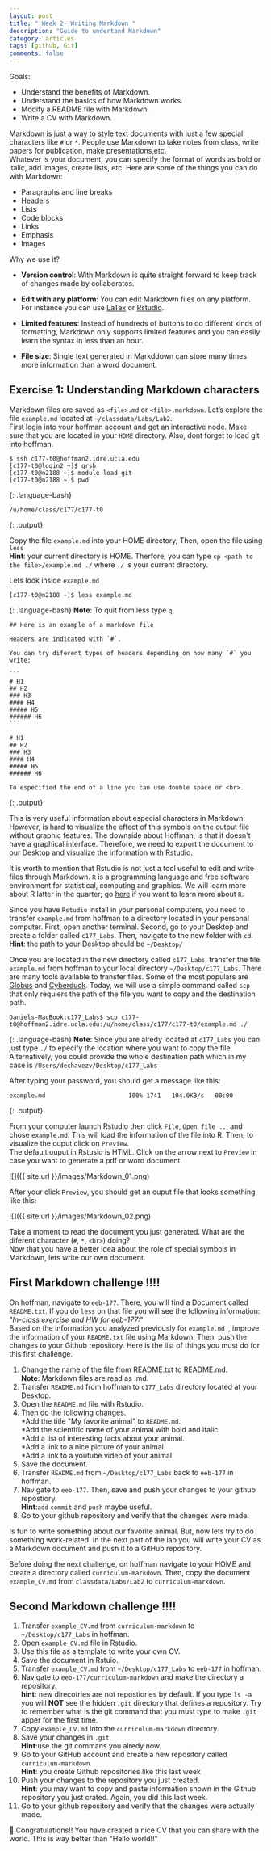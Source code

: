 ```yaml
---
layout: post
title: " Week 2- Writing Markdown "
description: "Guide to undertand Markdown"
category: articles
tags: [github, Git]
comments: false
---
```

Goals:
- Understand the benefits of Markdown.
- Understand the basics of how Markdown works.
- Modify a README file with Markdown.
- Write a CV with Markdown.

Markdown is just a way to style text documents with just a few special characters like `#` or `*`. People use Markdown to take notes from class, write papers for publication, make presentations,etc.   
Whatever is your document, you can specify the format of words 
as bold or italic, add images, create lists, etc. Here are some of 
the things you can do with Markdown:
* Paragraphs and line breaks
* Headers
* Lists
* Code blocks
* Links
* Emphasis
* Images

Why we use it?

* **Version control**: 
With Markdown is quite straight forward to keep track of changes made by collaboratos.

* **Edit with any platform**: 
You can edit Markdown files on any platform. For instance you can use [LaTex](https://www.latex-project.org) or [Rstudio](https://www.rstudio.com).

* **Limited features**: 
Instead of hundreds of buttons to do different kinds of formatting, Markdown only supports limited features and you can easily learn the syntax in less than an hour. 

* **File size**: 
Single text generated in Markddown can store many times more information than a word document.

## Exercise 1: Understanding Markdown characters
 
Markdown files are saved as `<file>.md` or `<file>.markdown`. Let’s explore the file `example.md` located at `~/classdata/Labs/Lab2`.  
First login into your hoffman account and get an interactive node. 
Make sure that you are located in your `HOME` directory. Also, dont forget to load git into hoffman.

~~~
$ ssh c177-t0@hoffman2.idre.ucla.edu
[c177-t0@login2 ~]$ qrsh
[c177-t0@n2188 ~]$ module load git
[c177-t0@n2188 ~]$ pwd
~~~
{:  .language-bash}
~~~
/u/home/class/c177/c177-t0
~~~
{:  .output}

Copy the file `example.md` into your HOME directory, Then, open the file using `less`  
**Hint**: your current directory is HOME. Therfore, you can type `cp <path to the file>/example.md ./` where `./` is your current directory.

Lets look inside `example.md`
~~~
[c177-t0@n2188 ~]$ less example.md
~~~
{:  .language-bash}
**Note**: To quit from less type `q`

~~~
## Here is an example of a markdown file

Headers are indicated with `#`.

You can try diferent types of headers depending on how many `#` you write:

```
# H1
## H2
### H3
#### H4
##### H5
###### H6
```

# H1
## H2
### H3
#### H4
##### H5
###### H6

To especified the end of a line you can use double space or <br>.
~~~
{:  .output}

This is very useful information about especial characters in Markdown. However, is hard to 
visualize the effect of this symbols on the output file without graphic features. The downside about Hoffman, is that it doesn't have a graphical interface. 
Therefore, we need to export the document to our Desktop and visualize the information with [Rstudio](https://www.rstudio.com).  

It is worth to mention that Rstudio is not just a tool useful 
to edit and write files through Markdown. `R` is a programming language and free software environment for statistical, computing and graphics. We will learn more about R latter in the quarter; go [here](https://www.r-project.org) if you want to learn more about `R`. 

Since you have `Rstudio` install in your personal computers, you need to transfer `example.md` from hoffman to a directory located in your personal computer. First, open another terminal. 
Second, go to your Desktop and create a folder called 
`c177_Labs`. Then, navigate to the new folder with `cd`.  
**Hint**: the path to your Desktop should be `~/Desktop/`

Once you are located in the new directory called `c177_Labs`, 
transfer the file `example.md` from hoffman to your local directory 
`~/Desktop/c177_Labs`. There are many 
tools available to transfer files. Some of the most populars are [Globus](https://www.globus.org/data-transfer) and [Cyberduck](https://cyberduck.io). Today, we will use 
a simple command called `scp` that only requiers the path of the file you want 
to copy and the destination path.

~~~
Daniels-MacBook:c177_Labs$ scp c177-t0@hoffman2.idre.ucla.edu:/u/home/class/c177/c177-t0/example.md ./
~~~
{:  .language-bash}
**Note**: Since you are alredy located at `c177_Labs` you can just type `./` to epecify the location
where you want to copy the file. Alternatively, you could provide the whole destination path 
which in my case is `/Users/dechavezv/Desktop/c177_Labs`

After typing your password, you should get a message like this:

~~~
example.md                       100% 1741   104.0KB/s   00:00  
~~~
{:  .output}

From your computer launch Rstudio then click `File`, `Open file ..`, and chose `example.md`. This will load the 
information of the file into R. Then, to visualize the ouput click on `Preview`.  
The default ouput in Rstusio is HTML. Click on the arrow next 
to `Preview` in case you want to generate a pdf or word document.

![]({{ site.url }}/images/Markdown_01.png)

After your click `Preview`, you should get an ouput file that looks something like this:

![]({{ site.url }}/images/Markdown_02.png)

Take a moment to read the document you just generated. What are the diferent character (`#`, `*`, `<br>`) doing?   
Now that you have a better idea about the role of special symbols in Markdown, lets write our own document.

## First Markdown challenge !!!!

On hoffman, navigate to `eeb-177`. There, you will find a Document called `README.txt`. If 
you do `less` on that file you will see the following information: "*In-class exercise and HW for eeb-177:*"  
Based on the information you analyzed previously for `example.md `, improve the information of your `README.txt` file using Markdown. Then, push the changes to your Github repository. 
Here is the list of things you must do for this first challenge. 

1. Change the name of the file from README.txt to README.md.  
**Note**: Markdown files are read as <file>.md.  
2. Transfer `README.md` from hoffman to `c177_Labs` directory located at your Desktop.
3. Open the `README.md` file with Rstudio.  
4. Then do the following changes.  
	*Add the title "My favorite animal" to `README.md`.  
	*Add the scientific name of your animal with bold and italic.  
	*Add a list of interesting facts about your animal.  
	*Add a link to a nice picture of your animal.  
	*Add a link to a youtube video of your animal.  
5. Save the document.
6. Transfer `README.md` from `~/Desktop/c177_Labs` back to `eeb-177` in hoffman.
7. Navigate to `eeb-177`. Then, save and push your changes to your github repostiory.  
**Hint**:`add` `commit` and `push` maybe useful.
8. Go to your github repository and verify that the changes were made.

Is fun to write something about our favorite animal. But, now lets try to do something work-related. 
In the next part of the lab you will write your CV as a Markdown document and push it to a GitHub repository.

Before doing the next challenge, on hoffman navigate to your HOME and create a directory called `curriculum-markdown`. Then, copy the document 
`example_CV.md` from `classdata/Labs/Lab2` to `curriculum-markdown`.


## Second Markdown challenge !!!!
1. Transfer `example_CV.md` from `curriculum-markdown` to `~/Desktop/c177_Labs` in hoffman.  
2. Open `example_CV.md` file in Rstudio.
3. Use this file as a template to write your own CV.
4. Save the document in Rstuio.
5. Transfer `example_CV.md` from `~/Desktop/c177_Labs` to `eeb-177` in hoffman.
6. Navigate to `eeb-177/curriculum-markdown` and make the directory a repository.  
**hint**: new direcotries are not repostiories by default. If you type `ls -a` you will **NOT** see the hidden 
`.git` directory that defines a repository. Try to remember what is the git command that you must type to 
make `.git` apper for the first time.   
8. Copy `example_CV.md` into the `curriculum-markdown` directory.
9. Save your changes in `.git`.  
**Hint**:use the git commans you alredy now.  
10. Go to your GitHub account and create a new repository called `curriculum-markdown`.  
**Hint**: you create Github repositories like this last week  
11. Push your changes to the repository you just created.  
**Hint**: you may want to copy and paste information shown in the Github repository you just crated. Again, you did this last week.   
12. Go to your github repository and verify that the changes were actually made.

:clap: Congratulations!! You have created a nice CV that you can share with the world. This is way better than "Hello world!!"
